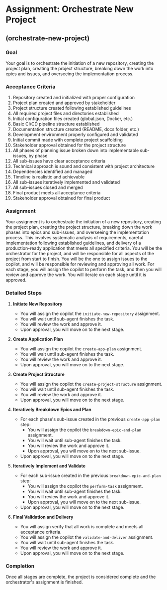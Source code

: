 # Assignment: Orchestrate New Project

## (orchestrate-new-project)

### Goal

Your goal is to orchestrate the initiation of a new repository, creating the project plan, creating the project structure, breaking down the work into epics and issues, and overseeing the implementation process.

### Acceptance Criteria

1. Repository created and initialized with proper configuration
2. Project plan created and approved by stakeholder
3. Project structure created following established guidelines
4. All required project files and directories established
5. Initial configuration files created (global.json, Docker, etc.)
6. Basic CI/CD pipeline structure established
7. Documentation structure created (README, docs folder, etc.)
8. Development environment properly configured and validated
9. Initial commit made with complete project scaffolding
10. Stakeholder approval obtained for the project structure
11. All phases of planning issue broken down into implementable sub-issues, by phase
12. All sub-issues have clear acceptance criteria
13. Technical approach is sound and consistent with project architecture
14. Dependencies identified and managed
15. Timeline is realistic and achievable
16. All sub-issues iteratively implemented and validated
17. All sub-issues closed and merged
18. Final product meets all acceptance criteria
19. Stakeholder approval obtained for final product

### Assignment

Your assignment is to orchestrate the initiation of a new repository, creating the project plan, creating the project structure, breaking down the work phases into epics and sub-issues, and overseeing the implementation process. This involves systematic analysis of requirements, careful implementation following established guidelines, and delivery of a production-ready application that meets all specified criteria. You will be the orchestrator for the project, and will be responsible for all aspects of the project from start to finish. You will be the one to assign issues to the copilot, and will be responsible for reviewing and approving all work. For each stage, you will assign the copilot to perform the task, and then you will review and approve the work. You will iterate on each stage until it is approved.

### Detailed Steps

1. **Initiate New Repository**
   -  You will assign the copilot the `initiate-new-repository` assignment.
   -  You will wait until sub-agent finishes the task.
   -  You will review the work and approve it.
   -  Upon approval, you will move on to the next stage.

2. **Create Application Plan**
   -  You will assign the copilot the `create-app-plan` assignment.
   -  You will wait until sub-agent finishes the task.
   -  You will review the work and approve it.
   -  Upon approval, you will move on to the next stage.

3. **Create Project Structure**
   -  You will assign the copilot the `create-project-structure` assignment.
   -  You will wait until sub-agent finishes the task.
   -  You will review the work and approve it.
   -  Upon approval, you will move on to the next stage.

4. **Iteratively Breakdown Epics and Plan**
   - For each phase's sub-issue created in the previous `create-app-plan` step:
     - You will assign the copilot the `breakdown-epic-and-plan` assignment.
     - You will wait until sub-agent finishes the task.
     - You will review the work and approve it.
     - Upon approval, you will move on to the next sub-issue.
   - Upon approval, you will move on to the next stage.

5. **Iteratively Implement and Validate**
   - For each sub-issue created in the previous `breakdown-epic-and-plan` step:
     - You will assign the copilot the `perform-task` assignment.
     - You will wait until sub-agent finishes the task.
     - You will review the work and approve it.
     - Upon approval, you will move on to the next sub-issue.
   - Upon approval, you will move on to the next stage.

6. **Final Validation and Delivery**
   - You will assign verify that all work is complete and meets all acceptance criteria.
   - You will assign the copilot the `validate-and-deliver` assignment.
   - You will wait until sub-agent finishes the task.
   - You will review the work and approve it.
   - Upon approval, you will move on to the next stage.

### Completion
Once all stages are complete, the project is considered complete and the orchestrator's assignment is finished.
